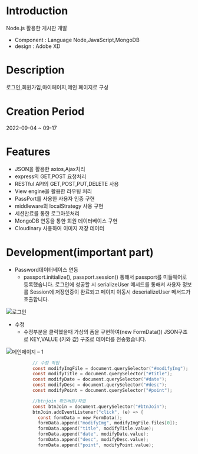 # Introduction
Node.js 활용한 게시판 개발
* Component : Language Node,JavaScript,MongoDB
* design : Adobe XD

# Description
로그인,회원가입,마이페이지,메인 페이지로 구성

# Creation Period
2022-09-04 ~ 09-17

# Features
* JSON을 활용한 axios,Ajax처리
* express의 GET,POST 요청처리
* RESTful API의 GET,POST,PUT,DELETE 사용
* View engine을 활용한 라우팅 처리
* PassPort를 사용한 사용자 인증 구현
* middleware의 localStrategy 사용 구현
* 세션만료를 통한 로그아웃처리
* MongoDB 연동을 통한 회원 데이터베이스 구현
* Cloudinary 사용하여 이미지 저장 
데이터
# Development(important part)
+ Password데이터베이스 연동 
  + passport.initialize(), passport.session() 통해서 passport를 미들웨어로 등록했습니다. 로그인에 성공할 시 serializeUser 메서드를 통해서 사용자 정보를 Session에 저장인증이 완료되고 페이지 이동시 deserializeUser 메서드가 호출합니다.

![로그인](https://user-images.githubusercontent.com/102776957/190355394-47d3d32c-d43c-433f-95c3-a69715da3a42.jpg)

* 수정
  * 수정부분을 클릭했을때 가상의 폼을 구현하여(new FormData()) JSON구조로 KEY,VALUE (키와 값) 구조로 데이터를 전송했습니다.

![메인페이지 – 1](https://user-images.githubusercontent.com/102776957/190359807-c273a017-8bf7-48ca-a11c-a58f008b2e4f.jpg)
``` C
          // 수정 작업
          const modifyImgFile = document.querySelector("#modifyImg");
          const modifyTitle = document.querySelector("#title");
          const modifyDate = document.querySelector("#date");
          const modifyDesc = document.querySelector("#desc");
          const modifyPoint = document.querySelector("#point");

          //btnjoin 확인버튼/작업
          const btnJoin = document.querySelector("#btnJoin");
          btnJoin.addEventListener("click", (e) => {
            const formData = new FormData();
            formData.append("modifyImg", modifyImgFile.files[0]);
            formData.append("title", modifyTitle.value);
            formData.append("date", modifyDate.value);
            formData.append("desc", modifyDesc.value);
            formData.append("point", modifyPoint.value);
```
